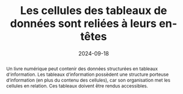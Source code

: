 ---
title: "Les cellules des tableaux de données sont reliées à leurs en-têtes"
abstract: "Un livre numérique peut contenir des données structurées en tableaux d'information. Les tableaux d’information possèdent une structure porteuse d’information (en plus du contenu des cellules), car son organisation met les cellules en relation. Ces tableaux doivent être rendus accessibles."
categories: ["Structure et code"]
agrege: O4236-E075
opquast: '4 236'
indiceebook: '75'
description: "Règle n° 075"
before: "074"
weight: "075"
after: "076"
actif: '1'
layout: rules
date: 2024-09-18
tags: ["affichage", "Accessibilité", "Lisibilité"]
objectif: ["Permettre aux aides techniques de restituer l'information contenue dans les tableaux de manière compréhensible, en indiquant à l'utilisateur les relations logiques entre contenu et en-têtes du tableau.", "Améliorer l’accessibilité des contenus aux lectrices et lecteurs handicapées"]
Meo: ["Utiliser l'élément HTML th et son attribut scope pour baliser les cellules d'en-têtes et expliciter leur portée (scope de valeur col pour un en-tête de colonne, de valeur row pour un en-tête de ligne)."]
Controle: ["Vérifier le code source de la page HTML de l'epub ou ACE"]
epubcheck: 
ace: true
humancheck: true
ReadiumGoToolkit: 
Source: ["Opquast"]
Referentiel: ["[Web Content Accessibility Guidelines (WCAG)](https://www.w3.org/WAI/standards-guidelines/wcag/)"]
steps: ["Éditorial", "Développement", "Fabrication"]
---